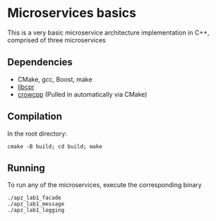 # Microservices basics

This is a very basic microservice architecture implementation in C++, comprised of three microservices

## Dependencies

+ CMake, gcc, Boost, make
+ [libcpr](https://github.com/libcpr/cpr)
+ [crowcpp](https://crowcpp.org/master/) (Pulled in automatically via CMake)

## Compilation

In the root directory:

```{bash}
cmake -B build; cd build; make
```
## Running

To run any of the microservices, execute the corresponding binary

```{bash}
./apz_lab1_facade
./apz_lab1_message
./apz_lab1_logging
```
